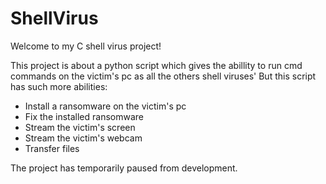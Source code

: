 # ShellVirus

Welcome to my C shell virus project!

This project is about a python script which gives the abillity to run cmd commands on the victim's pc as all the others shell viruses' But this script has such more abilities:
- Install a ransomware on the victim's pc
- Fix the installed ransomware
- Stream the victim's screen
- Stream the victim's webcam
- Transfer files

The project has temporarily paused from development.